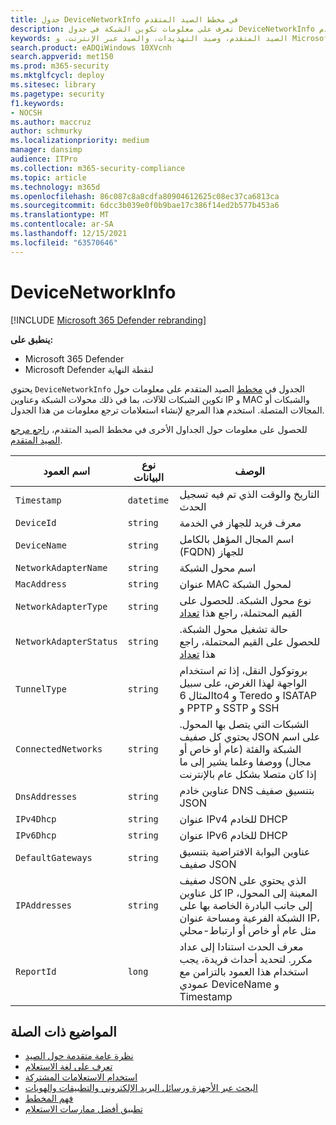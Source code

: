 ```yaml
---
title: جدول DeviceNetworkInfo في مخطط الصيد المتقدم
description: تعرف على معلومات تكوين الشبكة في جدول DeviceNetworkInfo في مخطط الصيد المتقدم
keywords: الصيد المتقدم، وصيد التهديدات، والصيد عبر الإنترنت، و Microsoft 365 Defender، و microsoft 365، و m365، و البحث، و الاستعلام، و بيانات التعقب، و مرجع المخطط، و kusto، و الجدول، و العمود، و نوع البيانات، و الوصف، و MachinenetworkInfo، و DeviceNetworkInfo، الجهاز، الجهاز، جهاز، mac، ip، المحول، dns، dhcp، البوابة، البث
search.product: eADQiWindows 10XVcnh
search.appverid: met150
ms.prod: m365-security
ms.mktglfcycl: deploy
ms.sitesec: library
ms.pagetype: security
f1.keywords:
- NOCSH
ms.author: maccruz
author: schmurky
ms.localizationpriority: medium
manager: dansimp
audience: ITPro
ms.collection: m365-security-compliance
ms.topic: article
ms.technology: m365d
ms.openlocfilehash: 86c087c8a8cdfa80904612625c08ec37ca6813ca
ms.sourcegitcommit: 6dcc3b039e0f0b9bae17c386f14ed2b577b453a6
ms.translationtype: MT
ms.contentlocale: ar-SA
ms.lasthandoff: 12/15/2021
ms.locfileid: "63570646"
---
```

# <a name="devicenetworkinfo"></a>DeviceNetworkInfo

[!INCLUDE [Microsoft 365 Defender rebranding](../includes/microsoft-defender.md)]


**ينطبق على:**
- Microsoft 365 Defender
- Microsoft Defender لنقطة النهاية



يحتوي `DeviceNetworkInfo` الجدول في [مخطط](advanced-hunting-overview.md) الصيد المتقدم على معلومات حول تكوين الشبكات للآلات، بما في ذلك محولات الشبكة وعناوين IP و MAC والشبكات أو المجالات المتصلة. استخدم هذا المرجع لإنشاء استعلامات ترجع معلومات من هذا الجدول.

للحصول على معلومات حول الجداول الأخرى في مخطط الصيد المتقدم، [راجع مرجع الصيد المتقدم](advanced-hunting-schema-tables.md).

| اسم العمود | نوع البيانات | الوصف |
|-------------|-----------|-------------|
| `Timestamp` | `datetime` | التاريخ والوقت الذي تم فيه تسجيل الحدث |
| `DeviceId` | `string` | معرف فريد للجهاز في الخدمة |
| `DeviceName` | `string` | اسم المجال المؤهل بالكامل (FQDN) للجهاز |
| `NetworkAdapterName` | `string` | اسم محول الشبكة |
| `MacAddress` | `string` | عنوان MAC لمحول الشبكة |
| `NetworkAdapterType` | `string` | نوع محول الشبكة. للحصول على القيم المحتملة، راجع هذا [تعداد](/dotnet/api/system.net.networkinformation.networkinterfacetype) |
| `NetworkAdapterStatus` | `string` | حالة تشغيل محول الشبكة. للحصول على القيم المحتملة، راجع هذا [تعداد](/dotnet/api/system.net.networkinformation.operationalstatus) |
| `TunnelType` | `string` | بروتوكول النقل، إذا تم استخدام الواجهة لهذا الغرض، على سبيل المثال 6to4 و Teredo و ISATAP و PPTP و SSTP و SSH |
| `ConnectedNetworks` | `string` | الشبكات التي يتصل بها المحول. يحتوي كل صفيف JSON على اسم الشبكة والفئة (عام أو خاص أو مجال) ووصفا وعلما يشير إلى ما إذا كان متصلا بشكل عام بالإنترنت |
| `DnsAddresses` | `string` | عناوين خادم DNS بتنسيق صفيف JSON |
| `IPv4Dhcp` | `string` | عنوان IPv4 للخادم DHCP |
| `IPv6Dhcp` | `string` | عنوان IPv6 للخادم DHCP |
| `DefaultGateways` | `string` | عناوين البوابة الافتراضية بتنسيق صفيف JSON |
| `IPAddresses` | `string` | صفيف JSON الذي يحتوي على كل عناوين IP المعينة إلى المحول، إلى جانب البادرة الخاصة بها على الشبكة الفرعية ومساحة عنوان IP، مثل عام أو خاص أو ارتباط-محلي |
| `ReportId` | `long` | معرف الحدث استنادا إلى عداد مكرر. لتحديد أحداث فريدة، يجب استخدام هذا العمود بالتزامن مع عمودي DeviceName و Timestamp |

## <a name="related-topics"></a>المواضيع ذات الصلة
- [نظرة عامة متقدمة حول الصيد](advanced-hunting-overview.md)
- [تعرف على لغة الاستعلام](advanced-hunting-query-language.md)
- [استخدام الاستعلامات المشتركة](advanced-hunting-shared-queries.md)
- [البحث عبر الأجهزة ورسائل البريد الإلكتروني والتطبيقات والهويات](advanced-hunting-query-emails-devices.md)
- [فهم المخطط](advanced-hunting-schema-tables.md)
- [تطبيق أفضل ممارسات الاستعلام](advanced-hunting-best-practices.md)